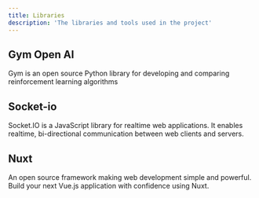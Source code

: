 ```yaml
---
title: Libraries
description: 'The libraries and tools used in the project'
---
```


## Gym Open AI

Gym is an open source Python library for developing and comparing reinforcement learning algorithms

## Socket-io

Socket.IO is a JavaScript library for realtime web applications.
It enables realtime, bi-directional communication between web clients and servers.

## Nuxt

An open source framework making web development simple and powerful.
Build your next Vue.js application with confidence using Nuxt.
